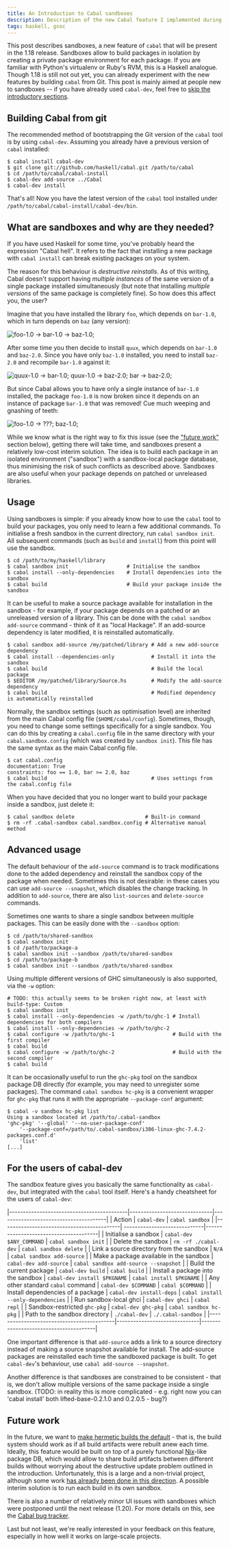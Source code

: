 ```yaml
---
title: An Introduction to Cabal sandboxes
description: Description of the new Cabal feature I implemented during GSoC 2012.
tags: haskell, gsoc
---
```


This post describes sandboxes, a new feature of `cabal` that will be present in
the 1.18 release. Sandboxes allow to build packages in isolation by creating a
private package environment for each package. If you are familiar with Python's
virtualenv or Ruby's RVM, this is a Haskell analogue. Though 1.18 is still not
out yet, you can already experiment with the new features by building `cabal`
from Git. This post is mainly aimed at people new to sandboxes -- if you have
already used `cabal-dev`, feel free to
[skip the introductory sections](#for-the-users-of-cabal-dev).

Building Cabal from git
-----------------------

The recommended method of bootstrapping the Git version of the `cabal` tool is
by using `cabal-dev`. Assuming you already have a previous version of `cabal`
installed:

    $ cabal install cabal-dev
    $ git clone git://github.com/haskell/cabal.git /path/to/cabal
    $ cd /path/to/cabal/cabal-install
    $ cabal-dev add-source ../Cabal
    $ cabal-dev install

That's all! Now you have the latest version of the `cabal` tool installed under
`/path/to/cabal/cabal-install/cabal-dev/bin`.

What are sandboxes and why are they needed?
-------------------------------------------

If you have used Haskell for some time, you've probably heard the expression
"Cabal hell". It refers to the fact that installing a new package with `cabal
install` can break existing packages on your system.

The reason for this behaviour is *destructive reinstalls*. As of this writing,
Cabal doesn't support having *multiple instances* of the same version of a
single package installed simultaneously (but note that installing *multiple
versions* of the same package is completely fine). So how does this affect you,
the user?

Imagine that you have installed the library `foo`, which depends on
`bar-1.0`, which in turn depends on `baz` (any version):

![](/e/img/sandboxes-pic-0.png "foo-1.0 -> bar-1.0 -> baz-1.0;")

After some time you then decide to install `quux`, which depends on `bar-1.0`
and `baz-2.0`. Since you have only `baz-1.0` installed, you need to install
`baz-2.0` and recompile `bar-1.0` against it:

![](/e/img/sandboxes-pic-1.png "quux-1.0 -> bar-1.0; quux-1.0 -> baz-2.0; bar -> baz-2.0;")

But since Cabal allows you to have only a single instance of `bar-1.0`
installed, the package `foo-1.0` is now broken since it depends on an instance
of package `bar-1.0` that was removed! Cue much weeping and gnashing of teeth:

![](/e/img/sandboxes-pic-2.png "foo-1.0 -> ???; baz-1.0;")

While we know what is the right way to fix this issue (see the
["future work"](#future-work) section below), getting there will take time, and
sandboxes present a relatively low-cost interim solution. The idea is to build
each package in an isolated environment ("sandbox") with a sandbox-local package
database, thus minimising the risk of such conflicts as described
above. Sandboxes are also useful when your package depends on patched or
unreleased libraries.

Usage
-----

Using sandboxes is simple: if you already know how to use the `cabal` tool to
build your packages, you only need to learn a few additional commands. To
initialise a fresh sandbox in the current directory, run `cabal sandbox
init`. All subsequent commands (such as `build` and `install`) from this point
will use the sandbox.

    $ cd /path/to/my/haskell/library
    $ cabal sandbox init                   # Initialise the sandbox
    $ cabal install --only-dependencies    # Install dependencies into the sandbox
    $ cabal build                          # Build your package inside the sandbox

It can be useful to make a source package available for installation in the
sandbox - for example, if your package depends on a patched or an unreleased
version of a library. This can be done with the `cabal sandbox add-source`
command - think of it as "local Hackage". If an add-source dependency is later
modified, it is reinstalled automatically.

    $ cabal sandbox add-source /my/patched/library # Add a new add-source dependency
    $ cabal install --dependencies-only            # Install it into the sandbox
    $ cabal build                                  # Build the local package
    $ $EDITOR /my/patched/library/Source.hs        # Modify the add-source dependency
    $ cabal build                                  # Modified dependency is automatically reinstalled

Normally, the sandbox settings (such as optimisation level) are inherited from
the main Cabal config file (`$HOME/cabal/config`). Sometimes, though, you need
to change some settings specifically for a single sandbox. You can do this by
creating a `cabal.config` file in the same directory with your
`cabal.sandbox.config` (which was created by `sandbox init`). This file has the
same syntax as the main Cabal config file.

    $ cat cabal.config
    documentation: True
    constraints: foo == 1.0, bar >= 2.0, baz
    $ cabal build                                  # Uses settings from the cabal.config file

When you have decided that you no longer want to build your package inside a
sandbox, just delete it:

    $ cabal sandbox delete                       # Built-in command
    $ rm -rf .cabal-sandbox cabal.sandbox.config # Alternative manual method


Advanced usage
--------------

The default behaviour of the `add-source` command is to track modifications done
to the added dependency and reinstall the sandbox copy of the package when
needed. Sometimes this is not desirable: in these cases you can use `add-source
--snapshot`, which disables the change tracking. In addition to `add-source`,
there are also `list-sources` and `delete-source` commands.

Sometimes one wants to share a single sandbox between multiple packages. This
can be easily done with the `--sandbox` option:

    $ cd /path/to/shared-sandbox
    $ cabal sandbox init
    $ cd /path/to/package-a
    $ cabal sandbox init --sandbox /path/to/shared-sandbox
    $ cd /path/to/package-b
    $ cabal sandbox init --sandbox /path/to/shared-sandbox

Using multiple different versions of GHC simultaneously is also supported, via
the `-w` option:

    # TODO: this actually seems to be broken right now, at least with build-type: Custom
    $ cabal sandbox init
    $ cabal install --only-dependencies -w /path/to/ghc-1 # Install dependencies for both compilers
    $ cabal install --only-dependencies -w /path/to/ghc-2
    $ cabal configure -w /path/to/ghc-1                   # Build with the first compiler
    $ cabal build
    $ cabal configure -w /path/to/ghc-2                   # Build with the second compiler
    $ cabal build

It can be occasionally useful to run the `ghc-pkg` tool on the sandbox package
DB directly (for example, you may need to unregister some packages). The command
`cabal sandbox hc-pkg` is a convenient wrapper for `ghc-pkg` that runs it with
the appropriate `--package-conf` argument:

    $ cabal -v sandbox hc-pkg list
    Using a sandbox located at /path/to/.cabal-sandbox
    'ghc-pkg' '--global' '--no-user-package-conf'
        '--package-conf=/path/to/.cabal-sandbox/i386-linux-ghc-7.4.2-packages.conf.d'
        'list'
    [...]


For the users of cabal-dev
--------------------------

The sandbox feature gives you basically the same functionality as
`cabal-dev`, but integrated with the `cabal` tool itself. Here's a
handy cheatsheet for the users of `cabal-dev`:

|-------------------------------------------|------------------------------|---------------------------------------|
| Action                                    | `cabal-dev`                  | `cabal sandbox`                       |
|-------------------------------------------| -----------------------------|---------------------------------------|
| Initialise a sandbox                      | `cabal-dev $ANY_COMMAND`     | `cabal sandbox init`                  |
| Delete the sandbox                        | `rm -rf ./cabal-dev`         | `cabal sandbox delete`                |
| Link a source directory from the sandbox  | `N/A`                        | `cabal sandbox add-source`            |
| Make a package available in the sandbox   | `cabal-dev add-source`       | `cabal sandbox add-source --snapshot` |
| Build the current package                 | `cabal-dev build`            | `cabal build`                         |
| Install a package into the sandbox        | `cabal-dev install $PKGNAME` | `cabal install $PKGNAME`              |
| Any other standard `cabal` command        | `cabal-dev $COMMAND`         | `cabal $COMMAND`                      |
| Install dependencies of a package         | `cabal-dev install-deps`     | `cabal install --only-dependencies`   |
| Run sandbox-local ghci                    | `cabal-dev ghci`             | `cabal repl`                          |
| Sandbox-restricted `ghc-pkg`              | `cabal-dev ghc-pkg`          | `cabal sandbox hc-pkg`                |
| Path to the sandbox directory             | `./cabal-dev`                | `./.cabal-sandbox`                    |
|-------------------------------------------|------------------------------|---------------------------------------|

One important difference is that `add-source` adds a link to a source directory
instead of making a source snapshot available for install. The add-source
packages are reinstalled each time the sandboxed package is built. To get
`cabal-dev`'s behaviour, use `cabal add-source --snapshot`.

Another difference is that sandboxes are constrained to be consistent - that is,
we don't allow multiple versions of the same package inside a single
sandbox. (TODO: in reality this is more complicated - e.g. right now you can
'cabal install' both lifted-base-0.2.1.0 and 0.2.0.5 - bug?)

Future work
-----------

In the future, we want to
[make hermetic builds the default](http://blog.johantibell.com/2012/03/cabal-of-my-dreams.html) -
that is, the build system should work as if all build artifacts were rebuilt
anew each time. Ideally, this feature would be built on top of a purely
functional [Nix](http://nixos.org/nixos/)-like package DB, which would allow to
share build artifacts between different builds without worrying about the
destructive update problem outlined in the introduction. Unfortunately, this is
a large and a non-trivial project, although some work
[has already been done in this direction](http://www.youtube.com/watch?v=h4QmkyN28Qs). A
possible interim solution is to run each build in its own sandbox.

There is also a number of relatively minor UI issues with sandboxes which were
postponed until the next release (1.20). For more details on this, see the
[Cabal bug tracker](https://github.com/haskell/cabal/issues?labels=&milestone=21&page=1&state=open).

Last but not least, we're really interested in your feedback on this feature,
especially in how well it works on large-scale projects.
